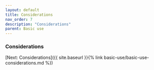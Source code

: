 ```yaml
---
layout: default
title: Considerations
nav_order: 7
description: "Considerations"
parent: Basic use
---
```


### Considerations

[Next: Considerations]({{ site.baseurl }}{% link basic-use/basic-use-considerations.md %})
